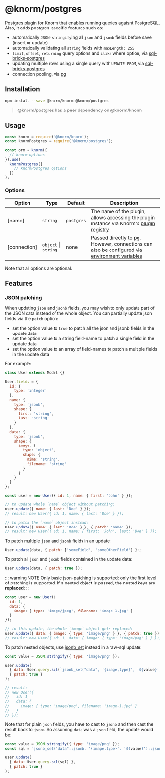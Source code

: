 # @knorm/postgres

Postgres plugin for Knorm that enables running queries agaisnt PostgreSQL. Also,
it adds postgres-specific features such as:

- automatically `JSON-stringify`ing all `json` and `jsonb` fields before save
  (insert or update)
- automatically validating all `string` fields with `maxLength: 255`
- `limit`, `offset`, `returning` query options and `ilike` where option,
  via [sql-bricks-postgres](https://github.com/Suor/sql-bricks-postgres)
- updating multiple rows using a single query with `UPDATE FROM`, via
  [sql-bricks-postgres](https://github.com/Suor/sql-bricks-postgres)
- connection pooling, via [pg](https://node-postgres.com/features/pooling)

## Installation

```bash
npm install --save @knorm/knorm @knorm/postgres
```

> @knorm/postgres has a peer dependency on @knorm/knorm

## Usage

```js
const knorm = require('@knorm/knorm');
const knormPostgres = require('@knorm/postgres');

const orm = knorm({
  // knorm options
}).use(
  knormPostgres({
    // knormPostgres options
  })
);
```

### Options

| Option       | Type                 | Default    | Description                                                                                                                                                                                                                    |
| ------------ | -------------------- | ---------- | ------------------------------------------------------------------------------------------------------------------------------------------------------------------------------------------------------------------------------ |
| [name]       | `string`             | `postgres` | The name of the plugin, allows accessing the plugin instance via Knorm's [plugin registry](/api.md#knorm-plugins-object)                                                                                                                                       |
| [connection] | `object` \| `string` | none       | Passed directly to [pg](https://node-postgres.com/features/connecting#programmatic). However, connections can also be configured via [environment variables](https://www.postgresql.org/docs/current/static/libpq-envars.html) |

Note that all options are optional.

## Features

### JSON patching

When updating `json` and `jsonb` fields, you may wish to only update part of the
JSON data instead of the whole object. You can partially update json fields via
the `patch` option:

- set the option value to `true` to patch all the json and jsonb fields in the
  update data
- set the option value to a string field-name to patch a single field in the
  update data
- set the option value to an array of field-names to patch a multiple fields
  in the update data

For example:

```js
class User extends Model {}

User.fields = {
  id: {
    type: 'integer'
  },
  name: {
    type: 'jsonb',
    shape: {
      first: 'string',
      last: 'string'
    }
  },
  data: {
    type: 'jsonb',
    shape: {
      image: {
        type: 'object',
        shape: {
          mime: 'string',
          filename: 'string'
        }
      }
    }
  }
};

const user = new User({ id: 1, name: { first: 'John' } });

// to update whole `name` object without patching:
user.update({ name: { last: 'Doe' } });
// result: new User({ id: 1, name: { last: 'Doe' } });

// to patch the `name` object instead:
User.update({ name: { last: 'Doe' } }, { patch: 'name' });
// result: new User({ id: 1, name: { first: 'John', last: 'Doe' } });
```

To patch multiple `json` and `jsonb` fields in an update:

```js
User.update(data, { patch: ['someField', 'someOtherField'] });
```

To patch all `json` and `jsonb` fields contained in the update data:

```js
User.update(data, { patch: true });
```

::: warning NOTE
Only basic json-patching is supported: only the first level of patching is
supported. If a nested object is passed, the nested keys are **replaced**:
:::

```js
const user = new User({
  id: 1,
  data: {
    image: { type: 'image/jpeg', filename: 'image-1.jpg' }
  }
});

// in this update, the whole `image` object gets replaced:
user.update({ data: { image: { type: 'image/png' } }, { patch: true });
// result: new User({ id: 1, data: { image: { type: 'image/png' } } });
```

To patch nested objects, use
[jsonb_set](https://www.postgresql.org/docs/9.5/static/functions-json.html)
instead in a raw-sql update:

```js
const value = JSON.stringify({ type: 'image/png' });

user.update(
  { data: User.query.sql(`jsonb_set("data", '{image,type}', '${value}')`) },
  { patch: true }
);

// result:
// new User({
//   id: 1,
//   data: {
//     image: { type: 'image/png', filename: 'image-1.jpg' }
//   }
// });
```

Note that for plain `json` fields, you have to cast to `jsonb` and then cast the
result back to `json`:. So assuming `data` was a `json` field, the update would
be:

```js
const value = JSON.stringify({ type: 'image/png' });
const sql = `jsonb_set("data"::jsonb, '{image,type}', '${value}')::json`;

user.update(
  { data: User.query.sql(sql) },
  { patch: true }
);
```
